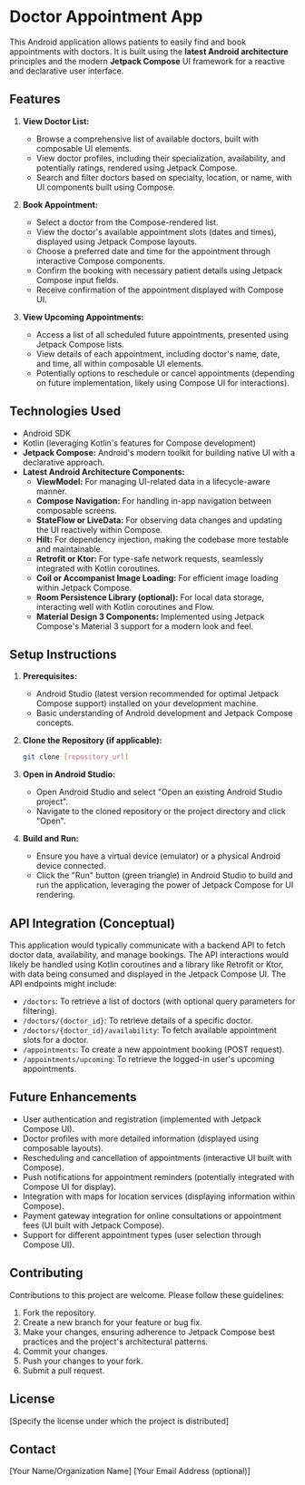 # Doctor Appointment App

This Android application allows patients to easily find and book appointments with doctors. It is built using the **latest Android architecture** principles and the modern **Jetpack Compose** UI framework for a reactive and declarative user interface.

## Features

1.  **View Doctor List:**
    * Browse a comprehensive list of available doctors, built with composable UI elements.
    * View doctor profiles, including their specialization, availability, and potentially ratings, rendered using Jetpack Compose.
    * Search and filter doctors based on specialty, location, or name, with UI components built using Compose.

2.  **Book Appointment:**
    * Select a doctor from the Compose-rendered list.
    * View the doctor's available appointment slots (dates and times), displayed using Jetpack Compose layouts.
    * Choose a preferred date and time for the appointment through interactive Compose components.
    * Confirm the booking with necessary patient details using Jetpack Compose input fields.
    * Receive confirmation of the appointment displayed with Compose UI.

3.  **View Upcoming Appointments:**
    * Access a list of all scheduled future appointments, presented using Jetpack Compose lists.
    * View details of each appointment, including doctor's name, date, and time, all within composable UI elements.
    * Potentially options to reschedule or cancel appointments (depending on future implementation, likely using Compose UI for interactions).

## Technologies Used

* Android SDK
* Kotlin (leveraging Kotlin's features for Compose development)
* **Jetpack Compose:** Android's modern toolkit for building native UI with a declarative approach.
* **Latest Android Architecture Components:**
    * **ViewModel:** For managing UI-related data in a lifecycle-aware manner.
    * **Compose Navigation:** For handling in-app navigation between composable screens.
    * **StateFlow or LiveData:** For observing data changes and updating the UI reactively within Compose.
    * **Hilt:** For dependency injection, making the codebase more testable and maintainable.
    * **Retrofit or Ktor:** For type-safe network requests, seamlessly integrated with Kotlin coroutines.
    * **Coil or Accompanist Image Loading:** For efficient image loading within Jetpack Compose.
    * **Room Persistence Library (optional):** For local data storage, interacting well with Kotlin coroutines and Flow.
    * **Material Design 3 Components:** Implemented using Jetpack Compose's Material 3 support for a modern look and feel.

## Setup Instructions

1.  **Prerequisites:**
    * Android Studio (latest version recommended for optimal Jetpack Compose support) installed on your development machine.
    * Basic understanding of Android development and Jetpack Compose concepts.

2.  **Clone the Repository (if applicable):**
    ```bash
    git clone [repository_url]
    ```

3.  **Open in Android Studio:**
    * Open Android Studio and select "Open an existing Android Studio project".
    * Navigate to the cloned repository or the project directory and click "Open".

4.  **Build and Run:**
    * Ensure you have a virtual device (emulator) or a physical Android device connected.
    * Click the "Run" button (green triangle) in Android Studio to build and run the application, leveraging the power of Jetpack Compose for UI rendering.

## API Integration (Conceptual)

This application would typically communicate with a backend API to fetch doctor data, availability, and manage bookings. The API interactions would likely be handled using Kotlin coroutines and a library like Retrofit or Ktor, with data being consumed and displayed in the Jetpack Compose UI. The API endpoints might include:

* `/doctors`: To retrieve a list of doctors (with optional query parameters for filtering).
* `/doctors/{doctor_id}`: To retrieve details of a specific doctor.
* `/doctors/{doctor_id}/availability`: To fetch available appointment slots for a doctor.
* `/appointments`: To create a new appointment booking (POST request).
* `/appointments/upcoming`: To retrieve the logged-in user's upcoming appointments.

## Future Enhancements

* User authentication and registration (implemented with Jetpack Compose UI).
* Doctor profiles with more detailed information (displayed using composable layouts).
* Rescheduling and cancellation of appointments (interactive UI built with Compose).
* Push notifications for appointment reminders (potentially integrated with Compose UI for display).
* Integration with maps for location services (displaying information within Compose).
* Payment gateway integration for online consultations or appointment fees (UI built with Jetpack Compose).
* Support for different appointment types (user selection through Compose UI).

## Contributing

Contributions to this project are welcome. Please follow these guidelines:

1.  Fork the repository.
2.  Create a new branch for your feature or bug fix.
3.  Make your changes, ensuring adherence to Jetpack Compose best practices and the project's architectural patterns.
4.  Commit your changes.
5.  Push your changes to your fork.
6.  Submit a pull request.

## License

[Specify the license under which the project is distributed]

## Contact

[Your Name/Organization Name]
[Your Email Address (optional)]